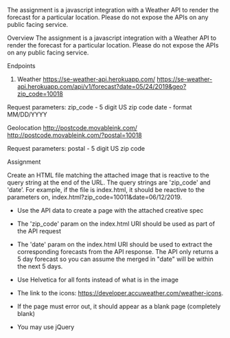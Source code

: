 The assignment is a javascript integration with a Weather API to render the forecast for a particular location. Please do not expose the APIs on any public facing service.


Overview
The assignment is a javascript integration with a Weather API to render the forecast for a particular location. Please do not expose the APIs on any public facing service.


Endpoints
1. Weather
https://se-weather-api.herokuapp.com/
https://se-weather-api.herokuapp.com/api/v1/forecast?date=05/24/2019&geo?zip_code=10018

Request parameters:
zip_code - 5 digit US zip code
date - format MM/DD/YYYY


Geolocation
http://postcode.movableink.com/
http://postcode.movableink.com/?postal=10018

Request parameters:
postal - 5 digit US zip code


Assignment

Create an HTML file matching the attached image that is reactive to the query string at the end of the URL. The query strings are 'zip_code' and 'date’. For example, if the file is index.html, it should be reactive to the parameters on, index.html?zip_code=10011&date=06/12/2019.


- Use the API data to create a page with the attached creative spec


- The 'zip_code' param on the index.html URI should be used as part of the API request


- The 'date' param on the index.html URI should be used to extract the corresponding forecasts from the API response. The API only returns a 5 day forecast so you can assume the merged in "date" will be within the next 5 days.


- Use Helvetica for all fonts instead of what is in the image


- The link to the icons: https://developer.accuweather.com/weather-icons.


- If the page must error out, it should appear as a blank page (completely blank)


- You may use jQuery
